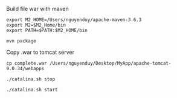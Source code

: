 Build file war with maven

```
export M2_HOME=/Users/nguyenduy/apache-maven-3.6.3
export M2=$M2_Home/bin
export PATH=$PATH:$M2_HOME/bin

mvn package
```

Copy .war to tomcat server
```
cp complete.war /Users/nguyenduy/Desktop/MyApp/apache-tomcat-9.0.34/webapps

./catalina.sh stop 

./catalina.sh start
```
